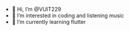 - 👋 Hi, I’m @VUIT229
- 👀 I’m interested in coding and listening music
- 🌱 I’m currently learning flutter

<!---
VUIT229/VUIT229 is a ✨ special ✨ repository because its `README.md` (this file) appears on your GitHub profile.
You can click the Preview link to take a look at your changes.
--->
